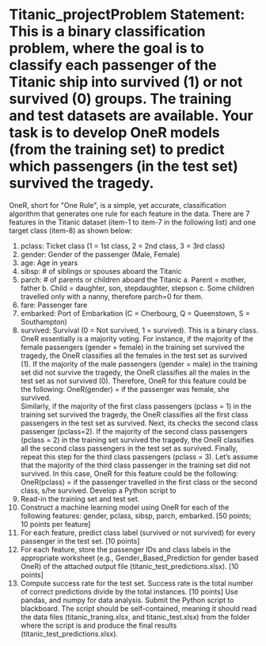 # Titanic_projectProblem Statement: This is a binary classification problem, where the goal is to classify each passenger of the Titanic ship into survived (1) or not survived (0) groups. The training and test datasets are available. Your task is to develop OneR models (from the training set) to predict which passengers (in the test set) survived the tragedy.  
OneR, short for "One Rule", is a simple, yet accurate, classification algorithm that generates one rule for each feature in the data. There are 7 features in the Titanic dataset (item-1 to item-7 in the following list) and one target class (item-8) as shown below:
1.	pclass: Ticket class (1 = 1st class, 2 = 2nd class, 3 = 3rd class)
2.	gender: Gender of the passenger (Male, Female)	
3.	age: Age in years	
4.	sibsp:	# of siblings or spouses aboard the Titanic	
5.	parch: # of parents or children aboard the Titanic 
a.	Parent = mother, father
b.	Child = daughter, son, stepdaughter, stepson
c.	Some children travelled only with a nanny, therefore parch=0 for them.	
6.	fare: Passenger fare	
7.	embarked: Port of Embarkation (C = Cherbourg, Q = Queenstown, S = Southampton)
8.	survived: Survival (0 = Not survived, 1 = survived). This is a binary class. 
OneR essentially is a majority voting. For instance, if the majority of the female passengers (gender = female) in the training set survived the tragedy, the OneR classifies all the females in the test set as survived (1). If the majority of the male passengers (gender = male) in the training set did not survive the tragedy, the OneR classifies all the males in the test set as not survived (0). Therefore, OneR for this feature could be the following: 
OneR(gender) = if the passenger was female, she survived.  
Similarly, if the majority of the first class passengers (pclass = 1) in the training set survived the tragedy, the OneR classifies all the first class passengers in the test set as survived. Next, its checks the second class passenger (pclass=2). If the majority of the second class passengers (pclass = 2) in the training set survived the tragedy, the OneR classifies all the second class passengers in the test set as survived. Finally, repeat this step for the third class passengers (pclass = 3). Let’s assume that the majority of the third class passenger in the training set did not survived. In this case, OneR for this feature could be the following: 
OneR(pclass) = if the passenger travelled in the first class or the second      class, s/he survived.
Develop a Python script to
1.	Read-in the training set and test set.
2.	Construct a machine learning model using OneR for each of the following features: gender, pclass, sibsp, parch, embarked. [50 points; 10 points per feature]
3.	For each feature, predict class label (survived or not survived) for every passenger in the test set. [10 points]
4.	For each feature, store the passenger IDs and class labels in the appropriate worksheet (e.g., Gender_Based_Prediction for gender based OneR) of the attached output file (titanic_test_predictions.xlsx). [10 points]
5.	Compute success rate for the test set. Success rate is the total number of correct predictions divide by the total instances. [10 points]
Use pandas, and numpy for data analysis. Submit the Python script to blackboard. The script should be self-contained, meaning it should read the data files (titanic_traning.xlsx, and titanic_test.xlsx) from the folder where the script is and produce the final results (titanic_test_predictions.xlsx). 
